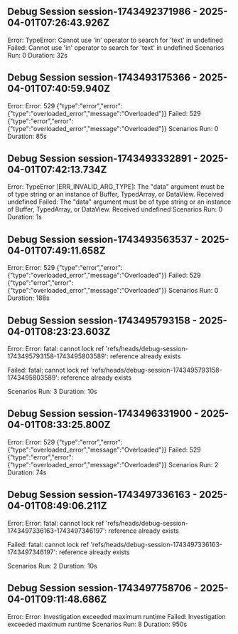 

## Debug Session session-1743492371986 - 2025-04-01T07:26:43.926Z
Error: TypeError: Cannot use 'in' operator to search for 'text' in undefined
Failed: Cannot use 'in' operator to search for 'text' in undefined
Scenarios Run: 0
Duration: 32s

## Debug Session session-1743493175366 - 2025-04-01T07:40:59.940Z
Error: Error: 529 {"type":"error","error":{"type":"overloaded_error","message":"Overloaded"}}
Failed: 529 {"type":"error","error":{"type":"overloaded_error","message":"Overloaded"}}
Scenarios Run: 0
Duration: 85s

## Debug Session session-1743493332891 - 2025-04-01T07:42:13.734Z
Error: TypeError [ERR_INVALID_ARG_TYPE]: The "data" argument must be of type string or an instance of Buffer, TypedArray, or DataView. Received undefined
Failed: The "data" argument must be of type string or an instance of Buffer, TypedArray, or DataView. Received undefined
Scenarios Run: 0
Duration: 1s

## Debug Session session-1743493563537 - 2025-04-01T07:49:11.658Z
Error: Error: 529 {"type":"error","error":{"type":"overloaded_error","message":"Overloaded"}}
Failed: 529 {"type":"error","error":{"type":"overloaded_error","message":"Overloaded"}}
Scenarios Run: 0
Duration: 188s

## Debug Session session-1743495793158 - 2025-04-01T08:23:23.603Z
Error: Error: fatal: cannot lock ref 'refs/heads/debug-session-1743495793158-1743495803589': reference already exists

Failed: fatal: cannot lock ref 'refs/heads/debug-session-1743495793158-1743495803589': reference already exists

Scenarios Run: 3
Duration: 10s

## Debug Session session-1743496331900 - 2025-04-01T08:33:25.800Z
Error: Error: 529 {"type":"error","error":{"type":"overloaded_error","message":"Overloaded"}}
Failed: 529 {"type":"error","error":{"type":"overloaded_error","message":"Overloaded"}}
Scenarios Run: 2
Duration: 74s

## Debug Session session-1743497336163 - 2025-04-01T08:49:06.211Z
Error: Error: fatal: cannot lock ref 'refs/heads/debug-session-1743497336163-1743497346197': reference already exists

Failed: fatal: cannot lock ref 'refs/heads/debug-session-1743497336163-1743497346197': reference already exists

Scenarios Run: 2
Duration: 10s

## Debug Session session-1743497758706 - 2025-04-01T09:11:48.686Z
Error: Error: Investigation exceeded maximum runtime
Failed: Investigation exceeded maximum runtime
Scenarios Run: 8
Duration: 950s